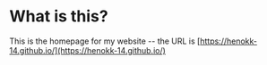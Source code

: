 # What is this?

This is the homepage for my website -- the URL is [https://henokk-14.github.io/](https://henokk-14.github.io/)
